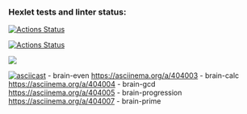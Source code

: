 ### Hexlet tests and linter status:

[![Actions Status](https://github.com/ArturioM/frontend-project-lvl1/workflows/hexlet-check/badge.svg)](https://github.com/ArturioM/frontend-project-lvl1/actions)

[![Actions Status](https://github.com/ArturioM/frontend-project-lvl1/workflows/super-linter/badge.svg)](https://github.com/ArturioM/frontend-project-lvl1/actions)

<a href="https://codeclimate.com/github/codeclimate/codeclimate/maintainability"><img src="https://api.codeclimate.com/v1/badges/a99a88d28ad37a79dbf6/maintainability" /></a>

[![asciicast](https://asciinema.org/a/404010.svg)](https://asciinema.org/a/404010) - brain-even
https://asciinema.org/a/404003 - brain-calc
https://asciinema.org/a/404004 - brain-gcd
https://asciinema.org/a/404005 - brain-progression
https://asciinema.org/a/404007 - brain-prime
